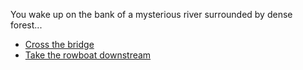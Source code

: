 You wake up on the bank of a mysterious river surrounded by dense forest...
- [Cross the bridge](cross-the-bridge.md)
- [Take the rowboat downstream](rowboat.md)